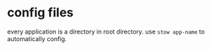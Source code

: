 # config files

every application is a directory in root directory.
use `stow app-name` to automatically config.


